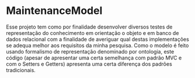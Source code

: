 # MaintenanceModel

Esse projeto tem como por finalidade desenvolver diversos testes de representação do conhecimento em orientação o objeto e em banco de dados relacional com a finalidade de averiguar qual destas implementações se adequa melhor aos requisitos da minha pesquisa. Como o modelo é feito usando formalismo de representação denominado por ontologia, este código (apesar de apresentar uma certa semelhança com padrão MVC e com o Setters e Getters) apresenta uma certa diferença dos padrões tradicionais. 
